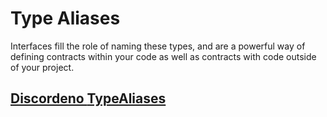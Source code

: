 # Type Aliases

Interfaces fill the role of naming these types, and are a powerful way of defining contracts within your code as well as contracts with code outside of your project.


## [Discordeno **TypeAliases**](https://doc.deno.land/https/deno.land/x/discordeno/mod.ts#AuditLogType)